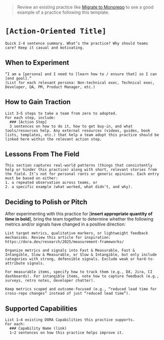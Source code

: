 > Review an existing practice like [Migrate to Monorepo](/practices/migrate-to-monorepo.md) to see a good example of a practice following this template.

# `[Action-Oriented Title]`

```text
Quick 2-4 sentence summary. What’s the practice? Why should teams care? Keep it casual and motivating.
```

## When to Experiment

```text
“I am a [persona] and I need to [learn how to / ensure that] so I can [end goal].”
(List for each relevant persona: Non-technical exec, Technical exec, Developer, QA, PM, Product Manager, etc.)
```

## How to Gain Traction

```text
List 3–5 steps to take a team from zero to adopted.
For each step, include:
  ### [Action Step]
  3 sentences on how to do it, how to get buy-in, and what tools/resources help. Any external resources (videos, guides, book lists, templates, etc.) that help a team adopt this practice should be linked here within the relevant action step.
```

## Lessons From The Field

```text
This section captures real-world patterns (things that consistently help or hinder this practice) along with short, relevant stories from the field. It’s not for personal rants or generic opinions. Each entry must be based on either:
1. a repeated observation across teams, or
2. a specific example (what worked, what didn’t, and why).
```

## Deciding to Polish or Pitch

After experimenting with this practice for [**insert appropriate quantity of time in bold**], bring the team together to determine whether the following metrics and/or signals have changed in a positive direction:

```text
List target metrics, qualitative markers, or lightweight feedback mechanisms. Review this article for inspiration: https://dora.dev/research/2025/measurement-frameworks/

Organize metrics and signals into Fast & Measurable, Fast & Intangible, Slow & Measurable, or Slow & Intangible, but only include categories with strong, defensible signals. Exclude weak or hard-to-attribute signals.

For measurable items, specify how to track them (e.g., DX, Jira, CI dashboards). For intangible items, note how to capture feedback (e.g., surveys, retro notes, developer chatter).

Keep metrics scoped and outcome-focused (e.g., “reduced lead time for cross-repo changes” instead of just “reduced lead time”).
```

## Supported Capabilities

```text
List 1–4 existing DORA Capabilities this practice supports.
For each:
  ### Capability Name (link)
  1–2 sentences on how this practice helps improve it.
```
